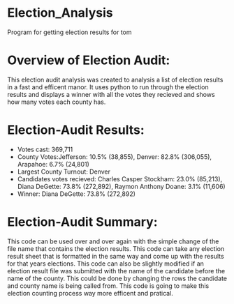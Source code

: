# Election_Analysis
Program for getting election results for tom


# Overview of Election Audit:
This election audit analysis was created to analysis a list of election results in a fast and efficent manor. It uses python to run through the election results and displays a winner with all the votes they recieved and shows how many votes each county has. 

# Election-Audit Results: 
- Votes cast: 369,711
- County Votes:Jefferson: 10.5% (38,855), Denver: 82.8% (306,055), Arapahoe: 6.7% (24,801)
- Largest County Turnout: Denver
- Candidates votes recieved: Charles Casper Stockham: 23.0% (85,213), Diana DeGette: 73.8% (272,892), Raymon Anthony Doane: 3.1% (11,606)
- Winner: Diana DeGette: 73.8% (272,892) 

# Election-Audit Summary: 
This code can be used over and over again with the simple change of the file name that contains the election results. This code can take any election result sheet that is formatted in the same way and come up with the results for that years elections. This code can also be slightly modified if an election result file was submitted with the name of the candidate before the name of the county. This could be done by changing the rows the candidate and county name is being called from. This code is going to make this election counting process way more efficent and pratical.

